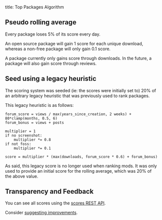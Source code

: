 title: Top Packages Algorithm

## Pseudo rolling average

Every package loses 5% of its score every day.

An open source package will gain 1 score for each unique download,
whereas a non-free package will only gain 0.1 score.

A package currently only gains score through downloads.
In the future, a package will also gain score through reviews.

## Seed using a legacy heuristic

The scoring system was seeded (ie: the scores were initially set to) 20% of an
arbitrary legacy heuristic that was previously used to rank packages.

This legacy heuristic is as follows:

	forum_score = views / max(years_since_creation, 2 weeks) + 80*clamp(months, 0.5, 6)
	forum_bonus = views + posts

	multiplier = 1
	if no screenshot:
		multiplier *= 0.8
	if not foss:
		multiplier *= 0.1

	score = multiplier * (max(downloads, forum_score * 0.6) + forum_bonus)

As said, this legacy score is no longer used when ranking mods.
It was only used to provide an initial score for the rolling average,
which was 20% of the above value.

## Transparency and Feedback

You can see all scores using the [scores REST API](/api/scores/).

Consider [suggesting improvements](https://github.com/minetest/contentdb/issues/new?assignees=&labels=Policy&template=policy.md&title=).
